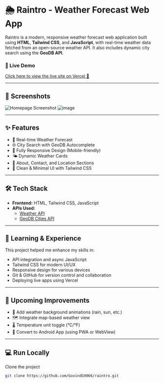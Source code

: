 # 🌦️ Raintro - Weather Forecast Web App

Raintro is a modern, responsive weather forecast web application built using **HTML**, **Tailwind CSS**, and **JavaScript**, with real-time weather data fetched from an open-source weather API. It also includes dynamic city search using the **GeoDB API**.

### 🔗 Live Demo
[Click here to view the live site on Vercel 🚀](https://raintro.vercel.app)

---

## 📸 Screenshots

![Homepage Screenshot](link-to-screenshot-image)
![image](https://github.com/user-attachments/assets/12a6c10b-dffd-4284-bb8b-f7f27702ff5d)


---

## ✨ Features

- 📍 Real-time Weather Forecast
- 🌐 City Search with GeoDB Autocomplete
- 📱 Fully Responsive Design (Mobile-friendly)
- 🌤️ Dynamic Weather Cards
- 📌 About, Contact, and Location Sections
- 🌙 Clean & Minimal UI with Tailwind CSS

---

## 🛠️ Tech Stack

- **Frontend:** HTML, Tailwind CSS, JavaScript
- **APIs Used:**
  - [Weather API](https://openweathermap.org/api)
  - [GeoDB Cities API](https://rapidapi.com/wirefreethought/api/geodb-cities)

---

## 🧠 Learning & Experience

This project helped me enhance my skills in:
- API integration and async JavaScript
- Tailwind CSS for modern UI/UX
- Responsive design for various devices
- Git & GitHub for version control and collaboration
- Deploying live apps using Vercel

---

## 🚀 Upcoming Improvements

- 🌈 Add weather background animations (rain, sun, etc.)
- 🗺️ Integrate map-based weather view
- 🌡️ Temperature unit toggle (°C/°F)
- 📲 Convert to Android App (using PWA or WebView)

---

## 💻 Run Locally

Clone the project

```bash
git clone https://github.com/GovindG9066/raintro.git
